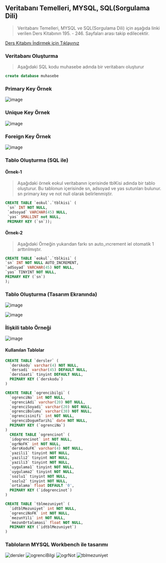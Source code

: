 ## Veritabanı Temelleri, MYSQL, SQL(Sorgulama Dili) ##

> Veritabanı Temelleri, MYSQL ve  SQL(Sorgulama Dili) için aşağıda linki verilen Ders Kitabının 195. - 246. Sayfaları arası takip edilecektir.

 [Ders Kitabını İndirmek için Tıklayınız](http://meslek.eba.gov.tr/upload/dk10/Nesne_Tabanli_Programlama_10_3.pdf)
 
 ### Veritabanı Oluşturma ###
 
 > Aşağıdaki SQL kodu muhasebe adında bir veritabanı oluşturur
 ```sql
 create database muhasebe
 ```
 
 
### Primary Key Örnek ###

![image](https://user-images.githubusercontent.com/28144917/165025003-c2c26e07-313c-48d9-94c5-2b962bfd23fc.png)

 
### Unique Key Örnek ###

![image](https://user-images.githubusercontent.com/28144917/165025025-a79c465d-971e-4133-8d22-8cafa711458c.png)

### Foreign Key Örnek ###

![image](https://user-images.githubusercontent.com/28144917/165025119-3ffd2d5e-963c-4222-ad8d-bbc1da7e15e6.png)


### Tablo Oluşturma (SQL ile) ###

#### Örnek-1 ####
> Aşağıdaki örnek eokul veritabanın içerisinde tblKisi adında bir tablo oluşturur. Bu tablonun içerisinde sn, adsoyad ve yas sutunları bulunur. sn  primary key ve not null olarak belirlenmiştir.

 ```sql
CREATE TABLE `eokul`.`tblkisi` (
  `sn` INT NOT NULL,
  `adsoyad` VARCHAR(45) NULL,
  `yas` SMALLINT not NULL,
  PRIMARY KEY (`sn`));
 ```
 
 #### Örnek-2 ####
 > Aşağıdaki Örneğin yukarıdan farkı sn auto_ıncrement iel otomatik 1 arttırılmıştır.
 
  ```sql
CREATE TABLE `eokul`.`tblkisi` (
  `sn` INT NOT NULL AUTO_INCREMENT,
  `adSoyad` VARCHAR(45) NOT NULL,
  `yas` TINYINT NOT NULL,
  PRIMARY KEY (`sn`)
  );
 ```
 
 
### Tablo Oluşturma (Tasarım Ekranında) ###

![image](https://user-images.githubusercontent.com/28144917/165025400-14327818-8cf5-4393-8354-edb6ece469d9.png)

![image](https://user-images.githubusercontent.com/28144917/165025405-7cef5a42-33df-4341-b598-8fdfb79a07f0.png)

### İlişkili tablo Örneği

![image](https://user-images.githubusercontent.com/28144917/165026934-0b7a46cd-6854-4d94-9114-7ac48d89eb99.png)

#### Kullanılan Tablolar

```sql
CREATE TABLE `dersler` (
  `derskodu` varchar(4) NOT NULL,
  `dersadi` varchar(45) DEFAULT NULL,
  `dersSaati` tinyint DEFAULT NULL,
  PRIMARY KEY (`derskodu`)
)

CREATE TABLE `ogrencibilgi` (
  `ogrenciNo` int NOT NULL,
  `ogrenciAdi` varchar(20) NOT NULL,
  `ogrenciSoyadi` varchar(20) NOT NULL,
  `ogrenciBolumu` varchar(30) NOT NULL,
  `ogrencisinifi` int NOT NULL,
  `ogrenciDogumTarihi` date NOT NULL,
  PRIMARY KEY (`ogrenciNo`)
)
  CREATE TABLE `ogrencinot` (
  `idogrencinot` int NOT NULL,
  `ogrNoFK` int NOT NULL,
  `dersKoduFK` varchar(4) NOT NULL,
  `yazili1` tinyint NOT NULL,
  `yazili2` tinyint NOT NULL,
  `yazili3` tinyint NOT NULL,
  `uygulama1` tinyint NOT NULL,
  `uygulama2` tinyint NOT NULL,
  `sozlu1` tinyint NOT NULL,
  `sozlu2` tinyint NOT NULL,
  `ortalama` float DEFAULT '0',
  PRIMARY KEY (`idogrencinot`)
)

CREATE TABLE `tblmezuniyet` (
  `idtblMezuniyet` int NOT NULL,
  `ogrenciNoFK` int NOT NULL,
  `mezunYili` int NOT NULL,
  `mezunOrtalamasi` float NOT NULL,
  PRIMARY KEY (`idtblMezuniyet`)
) 
```

### Tabloların MYSQL Workbench ile tasarımı ###
![dersler](https://user-images.githubusercontent.com/28144917/165704848-cd323104-8647-4b09-a8a1-165b8628991b.JPG)
![ogrenciBilgi](https://user-images.githubusercontent.com/28144917/165704853-08caaee7-0e69-4b58-9fbf-a9565eae32db.JPG)
![ogrNot](https://user-images.githubusercontent.com/28144917/165704856-215beddc-53a5-405c-84fa-13eff445f9a3.JPG)
![tblmezuniyet](https://user-images.githubusercontent.com/28144917/165704857-d9eba488-8a6c-4545-bb64-d653e76b5db3.JPG)
